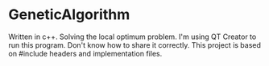 # GeneticAlgorithm
Written in c++. Solving the local optimum problem.
I'm using QT Creator to run this program. Don't know how to share it correctly.
This project is based on #include headers and implementation files. 
